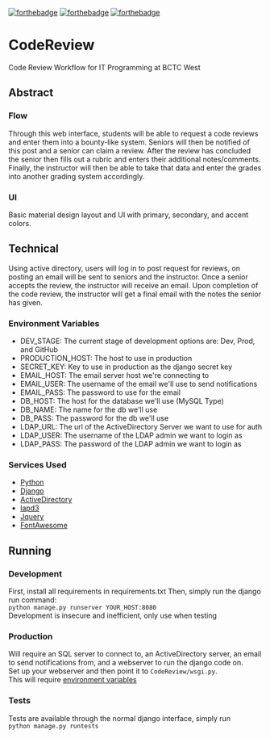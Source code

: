 [![forthebadge](https://forthebadge.com/images/badges/made-with-python.svg)](https://forthebadge.com)
[![forthebadge](https://forthebadge.com/images/badges/made-with-javascript.svg)](https://forthebadge.com)
[![forthebadge](https://forthebadge.com/images/badges/powered-by-black-magic.svg)](https://forthebadge.com)
# CodeReview  
Code Review Workflow for IT Programming at BCTC West
## Abstract 
### Flow 
Through this web interface, students will be able to request a code reviews and enter them into a bounty-like system. Seniors will then be notified of this post and a senior can claim a review.  After the review has concluded the senior then fills out a rubric and enters their additional notes/comments. Finally, the instructor will then be able to take that data and enter the grades into another grading system accordingly.
### UI
Basic material design layout and UI with primary, secondary, and accent colors. 
## Technical 
Using active directory, users will log in to post request for reviews, on posting an email will be sent to seniors and the instructor.  Once a senior accepts the review, the instructor will receive an email. Upon completion of the code review, the instructor will get a final email with the notes the senior has given.
### Environment Variables 
- DEV_STAGE: The current stage of development options are: Dev, Prod, and GitHub
- PRODUCTION_HOST: The host to use in production
- SECRET_KEY: Key to use in production as the django secret key
- EMAIL_HOST: The email server host we're connecting to
- EMAIL_USER: The username of the email we'll use to send notifications
- EMAIL_PASS: The password to use for the email
- DB_HOST: The host for the database we'll use (MySQL Type)
- DB_NAME: The name for the db we'll use
- DB_PASS: The password for the db we'll use
- LDAP_URL: The url of the ActiveDirectory Server we want to use for auth
- LDAP_USER: The username of the LDAP admin we want to login as
- LDAP_PASS: The password of the LDAP admin we want to login as
### Services Used 
- [Python](https://www.python.org/) 
- [Django](https://www.djangoproject.com/) 
- [ActiveDirectory](https://docs.microsoft.com/en-us/windows-server/identity/ad-ds/get-started/virtual-dc/active-directory-domain-services-overview)
- [lapd3](https://pypi.org/project/ldap3/)
- [Jquery](https://jquery.com/)
- [FontAwesome](https://fontawesome.com/)
## Running  
### Development  
First, install all requirements in requirements.txt 
Then, simply run the django run command:  
```python manage.py runserver YOUR_HOST:8080```  
Development is insecure and inefficient, only use when testing
### Production
Will require an SQL server to connect to, an ActiveDirectory server, an email to send notifications from, and a webserver to run the django code on.  
Set up your webserver and then point it to ```CodeReview/wsgi.py```.  
This will require [environment variables](#Environment-Variables)
### Tests
Tests are available through the normal django interface, simply run  
``` python manage.py runtests ```  

